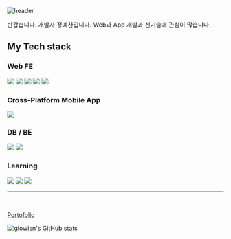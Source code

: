 ![header](https://capsule-render.vercel.app/api?type=waving&height=160&theme=cobalt&text=Glowisn's%20Github&fontAlignY=32&fontSize=52)

반갑습니다. 개발자 정예찬입니다.
Web과 App 개발과 신기술에 관심이 많습니다.

## My Tech stack

### Web FE
<img src="https://img.shields.io/badge/Javascript-F7DF1E?style=flat&logo=Javascript&logoColor=000000"/>
<img src="https://img.shields.io/badge/TypeScript-3178C6?style=flat&logo=Typescript&logoColor=000000"/>
<img src="https://img.shields.io/badge/React-61DAFB?style=flat&logo=React&logoColor=000000"/>
<img src="https://img.shields.io/badge/Next.js-000000?style=flat&logo=Next.js&logoColor=FFFFFFF"/>
<img src="https://img.shields.io/badge/tailwindcss-06B6D4?style=flat&logo=tailwindcss&logoColor=000000"/>

### Cross-Platform Mobile App
<img src="https://img.shields.io/badge/Flutter-02569B?style=flat&logo=Flutter&logoColor=000000"/>

### DB / BE
<img src="https://img.shields.io/badge/firebase-FFCA28?style=flat&logo=firebase&logoColor=000000"/>
<img src="https://img.shields.io/badge/mysql-4479A1?style=flat&logo=mysql&logoColor=000000"/>

### Learning
<img src="https://img.shields.io/badge/tanstack query-FF4154?style=flat&logo=reactQuery&logoColor=000000"/>
<img src="https://img.shields.io/badge/supabase-3FCF8E?style=flat&logo=supabase&logoColor=000000"/>
<img src="https://img.shields.io/badge/vercel-000000?style=flat&logo=vercel&logoColor=FFFFFF"/>

<br>
<hr>
<br>

[Portofolio](https://www.notion.so/PORTOFOLIO-c3e497ca0b00441295cfa2fd8e921329?pvs=4)


[![glowisn's GitHub stats](https://github-readme-stats.vercel.app/api?username=glowisn&include_all_commits=true&show_icons=true&theme=cobalt)](https://github.com/glowisn)
